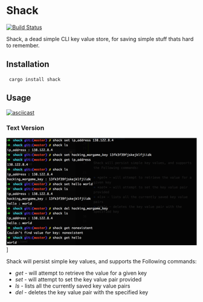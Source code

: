 # Shack 

[![Build Status](https://travis-ci.org/saresend/shack.svg?branch=master)](https://travis-ci.org/saresend/shack)


Shack, a dead simple CLI key value store, for saving simple stuff thats hard to remember. 


## Installation 

<code> cargo install shack</code>


## Usage 

[![asciicast](https://asciinema.org/a/cZHrSyoKerYPQeMeQFnNck1VO.png)](https://asciinema.org/a/cZHrSyoKerYPQeMeQFnNck1VO)


### Text Version 

![sample usage](images/sample_usage.png)]


Shack will persist simple key values, and supports the Following commands: 

* *get* - will attempt to retrieve the value for a given key 
* *set* - will attempt to set the key value pair provided 
* *ls* - lists all the currently saved key value pairs 
* *del* - deletes the key value pair with the specified key


